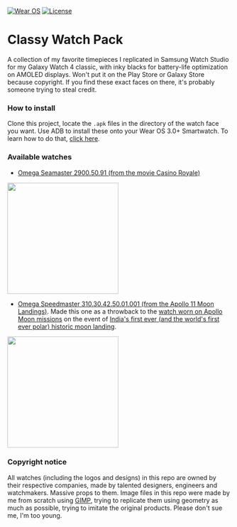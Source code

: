 [![Wear OS](https://img.shields.io/badge/Made%20for-Wear%20OS%203.0-4285f4.svg?style=flat-square&logo=wear%20os)](https://wearos.google.com)
[![License](https://img.shields.io/badge/License-MIT-purple?style=flat-square&logo=libreoffice)](LICENSE)

# Classy Watch Pack

A collection of my favorite timepieces I replicated in Samsung Watch Studio for my Galaxy Watch 4 classic, with inky blacks for battery-life optimization on AMOLED displays. Won't put it on the Play Store or Galaxy Store because copyright. If you find these exact faces on there, it's probably someone trying to steal credit.

### How to install

Clone this project, locate the `.apk` files in the directory of the watch face you want. Use ADB to install these onto your Wear OS 3.0+ Smartwatch. To learn how to do that, [click here](https://forum.xda-developers.com/t/how-to-install-apps-on-wear-os-all-methods.4510255/).

### Available watches

- [Omega Seamaster 2900.50.91 (from the movie Casino Royale)](https://www.omegawatches.com/watch-omega-seamaster-planet-ocean-big-size-29005091)
<img src = "https://www.omegawatches.com/media/catalog/product/cache/a5c37fddc1a529a1a44fea55d527b9a116f3738da3a2cc38006fcc613c37c391/o/m/omega-seamaster-planet-ocean-big-size-29005091-l-707a76.png" width = "250dp">

- [Omega Speedmaster 310.30.42.50.01.001 (from the Apollo 11 Moon Landings)](https://www.omegawatches.com/watch-omega-speedmaster-moonwatch-professional-co-axial-master-chronometer-chronograph-42-mm-31030425001001). Made this one as a throwback to the [watch worn on Apollo Moon missions](https://history.nasa.gov/alsj/omega.html) on the event of [India's first ever (and the world's first ever polar) historic moon landing](https://www.npr.org/2023/08/23/1195411957/india-joins-an-elite-club-as-first-to-land-a-spacecraft-near-the-moons-south-pol#:~:text=India%20has%20reached%20the%20south,in%20the%20BRICS%20nations%20summit).
<img src = "https://www.omegawatches.com/media/catalog/product/cache/a5c37fddc1a529a1a44fea55d527b9a116f3738da3a2cc38006fcc613c37c391/o/m/omega-speedmaster-moonwatch-professional-co-axial-master-chronometer-chronograph-42-mm-31030425001001-l-92cae8.png" width = "250dp">

<!--
- [Omega Speedmaster Skywalker X-33 318.90.45.79.01.001](https://www.omegawatches.com/watch-omega-speedmaster-skywalker-x-33-chronograph-45-mm-31890457901001#:~:text=Speedmaster%20Skywalker%20X%2D33%20Chronograph,01.001%20%7C%20OMEGA%C2%AE\))
<img src = "https://www.omegawatches.com/media/catalog/product/cache/a5c37fddc1a529a1a44fea55d527b9a116f3738da3a2cc38006fcc613c37c391/o/m/omega-speedmaster-skywalker-x-33-chronograph-45-mm-31890457901001-l-837ecf.png" width = "250dp">
-->

### Copyright notice
All watches (including the logos and designs) in this repo are owned by their respective companies, made by talented designers, engineers and watchmakers. Massive props to them. Image files in this repo were made by me from scratch using [GIMP](https://github.com/GNOME/gimp), trying to replicate them using geometry as much as possible, trying to imitate the original products. Please don't sue me, I'm too young.
 
